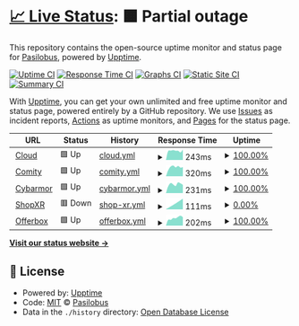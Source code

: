 # [📈 Live Status](https://demo.upptime.js.org): <!--live status--> **🟧 Partial outage**

This repository contains the open-source uptime monitor and status page for [Pasilobus](http://www.pasilobus.com), powered by [Upptime](https://github.com/upptime/upptime).

[![Uptime CI](https://github.com/pasilobus/status-page/workflows/Uptime%20CI/badge.svg)](https://github.com/pasilobus/status-page/actions?query=workflow%3A%22Uptime+CI%22)
[![Response Time CI](https://github.com/pasilobus/status-page/workflows/Response%20Time%20CI/badge.svg)](https://github.com/pasilobus/status-page/actions?query=workflow%3A%22Response+Time+CI%22)
[![Graphs CI](https://github.com/pasilobus/status-page/workflows/Graphs%20CI/badge.svg)](https://github.com/pasilobus/status-page/actions?query=workflow%3A%22Graphs+CI%22)
[![Static Site CI](https://github.com/pasilobus/status-page/workflows/Static%20Site%20CI/badge.svg)](https://github.com/pasilobus/status-page/actions?query=workflow%3A%22Static+Site+CI%22)
[![Summary CI](https://github.com/pasilobus/status-page/workflows/Summary%20CI/badge.svg)](https://github.com/pasilobus/status-page/actions?query=workflow%3A%22Summary+CI%22)

With [Upptime](https://upptime.js.org), you can get your own unlimited and free uptime monitor and status page, powered entirely by a GitHub repository. We use [Issues](https://github.com/pasilobus/status-page/issues) as incident reports, [Actions](https://github.com/pasilobus/status-page/actions) as uptime monitors, and [Pages](https://demo.upptime.js.org) for the status page.

<!--start: status pages-->
<!-- This summary is generated by Upptime (https://github.com/upptime/upptime) -->
<!-- Do not edit this manually, your changes will be overwritten -->
<!-- prettier-ignore -->
| URL | Status | History | Response Time | Uptime |
| --- | ------ | ------- | ------------- | ------ |
| <img alt="" src="https://favicons.githubusercontent.com/www.pasilobus.com" height="13"> [Cloud](https://www.pasilobus.com) | 🟩 Up | [cloud.yml](https://github.com/Pasilobus/status-page/commits/HEAD/history/cloud.yml) | <details><summary><img alt="Response time graph" src="./graphs/cloud/response-time-week.png" height="20"> 243ms</summary><br><a href="https://status.pasilobus.com/history/cloud"><img alt="Response time 202" src="https://img.shields.io/endpoint?url=https%3A%2F%2Fraw.githubusercontent.com%2FPasilobus%2Fstatus-page%2FHEAD%2Fapi%2Fcloud%2Fresponse-time.json"></a><br><a href="https://status.pasilobus.com/history/cloud"><img alt="24-hour response time 271" src="https://img.shields.io/endpoint?url=https%3A%2F%2Fraw.githubusercontent.com%2FPasilobus%2Fstatus-page%2FHEAD%2Fapi%2Fcloud%2Fresponse-time-day.json"></a><br><a href="https://status.pasilobus.com/history/cloud"><img alt="7-day response time 243" src="https://img.shields.io/endpoint?url=https%3A%2F%2Fraw.githubusercontent.com%2FPasilobus%2Fstatus-page%2FHEAD%2Fapi%2Fcloud%2Fresponse-time-week.json"></a><br><a href="https://status.pasilobus.com/history/cloud"><img alt="30-day response time 273" src="https://img.shields.io/endpoint?url=https%3A%2F%2Fraw.githubusercontent.com%2FPasilobus%2Fstatus-page%2FHEAD%2Fapi%2Fcloud%2Fresponse-time-month.json"></a><br><a href="https://status.pasilobus.com/history/cloud"><img alt="1-year response time 202" src="https://img.shields.io/endpoint?url=https%3A%2F%2Fraw.githubusercontent.com%2FPasilobus%2Fstatus-page%2FHEAD%2Fapi%2Fcloud%2Fresponse-time-year.json"></a></details> | <details><summary><a href="https://status.pasilobus.com/history/cloud">100.00%</a></summary><a href="https://status.pasilobus.com/history/cloud"><img alt="All-time uptime 99.96%" src="https://img.shields.io/endpoint?url=https%3A%2F%2Fraw.githubusercontent.com%2FPasilobus%2Fstatus-page%2FHEAD%2Fapi%2Fcloud%2Fuptime.json"></a><br><a href="https://status.pasilobus.com/history/cloud"><img alt="24-hour uptime 100.00%" src="https://img.shields.io/endpoint?url=https%3A%2F%2Fraw.githubusercontent.com%2FPasilobus%2Fstatus-page%2FHEAD%2Fapi%2Fcloud%2Fuptime-day.json"></a><br><a href="https://status.pasilobus.com/history/cloud"><img alt="7-day uptime 100.00%" src="https://img.shields.io/endpoint?url=https%3A%2F%2Fraw.githubusercontent.com%2FPasilobus%2Fstatus-page%2FHEAD%2Fapi%2Fcloud%2Fuptime-week.json"></a><br><a href="https://status.pasilobus.com/history/cloud"><img alt="30-day uptime 100.00%" src="https://img.shields.io/endpoint?url=https%3A%2F%2Fraw.githubusercontent.com%2FPasilobus%2Fstatus-page%2FHEAD%2Fapi%2Fcloud%2Fuptime-month.json"></a><br><a href="https://status.pasilobus.com/history/cloud"><img alt="1-year uptime 99.96%" src="https://img.shields.io/endpoint?url=https%3A%2F%2Fraw.githubusercontent.com%2FPasilobus%2Fstatus-page%2FHEAD%2Fapi%2Fcloud%2Fuptime-year.json"></a></details>
| <img alt="" src="https://favicons.githubusercontent.com/www.comity.app" height="13"> [Comity](https://www.comity.app) | 🟩 Up | [comity.yml](https://github.com/Pasilobus/status-page/commits/HEAD/history/comity.yml) | <details><summary><img alt="Response time graph" src="./graphs/comity/response-time-week.png" height="20"> 320ms</summary><br><a href="https://status.pasilobus.com/history/comity"><img alt="Response time 283" src="https://img.shields.io/endpoint?url=https%3A%2F%2Fraw.githubusercontent.com%2FPasilobus%2Fstatus-page%2FHEAD%2Fapi%2Fcomity%2Fresponse-time.json"></a><br><a href="https://status.pasilobus.com/history/comity"><img alt="24-hour response time 320" src="https://img.shields.io/endpoint?url=https%3A%2F%2Fraw.githubusercontent.com%2FPasilobus%2Fstatus-page%2FHEAD%2Fapi%2Fcomity%2Fresponse-time-day.json"></a><br><a href="https://status.pasilobus.com/history/comity"><img alt="7-day response time 320" src="https://img.shields.io/endpoint?url=https%3A%2F%2Fraw.githubusercontent.com%2FPasilobus%2Fstatus-page%2FHEAD%2Fapi%2Fcomity%2Fresponse-time-week.json"></a><br><a href="https://status.pasilobus.com/history/comity"><img alt="30-day response time 305" src="https://img.shields.io/endpoint?url=https%3A%2F%2Fraw.githubusercontent.com%2FPasilobus%2Fstatus-page%2FHEAD%2Fapi%2Fcomity%2Fresponse-time-month.json"></a><br><a href="https://status.pasilobus.com/history/comity"><img alt="1-year response time 283" src="https://img.shields.io/endpoint?url=https%3A%2F%2Fraw.githubusercontent.com%2FPasilobus%2Fstatus-page%2FHEAD%2Fapi%2Fcomity%2Fresponse-time-year.json"></a></details> | <details><summary><a href="https://status.pasilobus.com/history/comity">100.00%</a></summary><a href="https://status.pasilobus.com/history/comity"><img alt="All-time uptime 99.97%" src="https://img.shields.io/endpoint?url=https%3A%2F%2Fraw.githubusercontent.com%2FPasilobus%2Fstatus-page%2FHEAD%2Fapi%2Fcomity%2Fuptime.json"></a><br><a href="https://status.pasilobus.com/history/comity"><img alt="24-hour uptime 100.00%" src="https://img.shields.io/endpoint?url=https%3A%2F%2Fraw.githubusercontent.com%2FPasilobus%2Fstatus-page%2FHEAD%2Fapi%2Fcomity%2Fuptime-day.json"></a><br><a href="https://status.pasilobus.com/history/comity"><img alt="7-day uptime 100.00%" src="https://img.shields.io/endpoint?url=https%3A%2F%2Fraw.githubusercontent.com%2FPasilobus%2Fstatus-page%2FHEAD%2Fapi%2Fcomity%2Fuptime-week.json"></a><br><a href="https://status.pasilobus.com/history/comity"><img alt="30-day uptime 100.00%" src="https://img.shields.io/endpoint?url=https%3A%2F%2Fraw.githubusercontent.com%2FPasilobus%2Fstatus-page%2FHEAD%2Fapi%2Fcomity%2Fuptime-month.json"></a><br><a href="https://status.pasilobus.com/history/comity"><img alt="1-year uptime 99.97%" src="https://img.shields.io/endpoint?url=https%3A%2F%2Fraw.githubusercontent.com%2FPasilobus%2Fstatus-page%2FHEAD%2Fapi%2Fcomity%2Fuptime-year.json"></a></details>
| <img alt="" src="https://favicons.githubusercontent.com/www.cybarmor.app" height="13"> [Cybarmor](https://www.cybarmor.app) | 🟩 Up | [cybarmor.yml](https://github.com/Pasilobus/status-page/commits/HEAD/history/cybarmor.yml) | <details><summary><img alt="Response time graph" src="./graphs/cybarmor/response-time-week.png" height="20"> 231ms</summary><br><a href="https://status.pasilobus.com/history/cybarmor"><img alt="Response time 404" src="https://img.shields.io/endpoint?url=https%3A%2F%2Fraw.githubusercontent.com%2FPasilobus%2Fstatus-page%2FHEAD%2Fapi%2Fcybarmor%2Fresponse-time.json"></a><br><a href="https://status.pasilobus.com/history/cybarmor"><img alt="24-hour response time 219" src="https://img.shields.io/endpoint?url=https%3A%2F%2Fraw.githubusercontent.com%2FPasilobus%2Fstatus-page%2FHEAD%2Fapi%2Fcybarmor%2Fresponse-time-day.json"></a><br><a href="https://status.pasilobus.com/history/cybarmor"><img alt="7-day response time 231" src="https://img.shields.io/endpoint?url=https%3A%2F%2Fraw.githubusercontent.com%2FPasilobus%2Fstatus-page%2FHEAD%2Fapi%2Fcybarmor%2Fresponse-time-week.json"></a><br><a href="https://status.pasilobus.com/history/cybarmor"><img alt="30-day response time 270" src="https://img.shields.io/endpoint?url=https%3A%2F%2Fraw.githubusercontent.com%2FPasilobus%2Fstatus-page%2FHEAD%2Fapi%2Fcybarmor%2Fresponse-time-month.json"></a><br><a href="https://status.pasilobus.com/history/cybarmor"><img alt="1-year response time 404" src="https://img.shields.io/endpoint?url=https%3A%2F%2Fraw.githubusercontent.com%2FPasilobus%2Fstatus-page%2FHEAD%2Fapi%2Fcybarmor%2Fresponse-time-year.json"></a></details> | <details><summary><a href="https://status.pasilobus.com/history/cybarmor">100.00%</a></summary><a href="https://status.pasilobus.com/history/cybarmor"><img alt="All-time uptime 100.00%" src="https://img.shields.io/endpoint?url=https%3A%2F%2Fraw.githubusercontent.com%2FPasilobus%2Fstatus-page%2FHEAD%2Fapi%2Fcybarmor%2Fuptime.json"></a><br><a href="https://status.pasilobus.com/history/cybarmor"><img alt="24-hour uptime 100.00%" src="https://img.shields.io/endpoint?url=https%3A%2F%2Fraw.githubusercontent.com%2FPasilobus%2Fstatus-page%2FHEAD%2Fapi%2Fcybarmor%2Fuptime-day.json"></a><br><a href="https://status.pasilobus.com/history/cybarmor"><img alt="7-day uptime 100.00%" src="https://img.shields.io/endpoint?url=https%3A%2F%2Fraw.githubusercontent.com%2FPasilobus%2Fstatus-page%2FHEAD%2Fapi%2Fcybarmor%2Fuptime-week.json"></a><br><a href="https://status.pasilobus.com/history/cybarmor"><img alt="30-day uptime 100.00%" src="https://img.shields.io/endpoint?url=https%3A%2F%2Fraw.githubusercontent.com%2FPasilobus%2Fstatus-page%2FHEAD%2Fapi%2Fcybarmor%2Fuptime-month.json"></a><br><a href="https://status.pasilobus.com/history/cybarmor"><img alt="1-year uptime 100.00%" src="https://img.shields.io/endpoint?url=https%3A%2F%2Fraw.githubusercontent.com%2FPasilobus%2Fstatus-page%2FHEAD%2Fapi%2Fcybarmor%2Fuptime-year.json"></a></details>
| <img alt="" src="https://favicons.githubusercontent.com/www.shopxr.app" height="13"> [ShopXR](https://www.shopxr.app) | 🟥 Down | [shop-xr.yml](https://github.com/Pasilobus/status-page/commits/HEAD/history/shop-xr.yml) | <details><summary><img alt="Response time graph" src="./graphs/shop-xr/response-time-week.png" height="20"> 111ms</summary><br><a href="https://status.pasilobus.com/history/shop-xr"><img alt="Response time 314" src="https://img.shields.io/endpoint?url=https%3A%2F%2Fraw.githubusercontent.com%2FPasilobus%2Fstatus-page%2FHEAD%2Fapi%2Fshop-xr%2Fresponse-time.json"></a><br><a href="https://status.pasilobus.com/history/shop-xr"><img alt="24-hour response time 150" src="https://img.shields.io/endpoint?url=https%3A%2F%2Fraw.githubusercontent.com%2FPasilobus%2Fstatus-page%2FHEAD%2Fapi%2Fshop-xr%2Fresponse-time-day.json"></a><br><a href="https://status.pasilobus.com/history/shop-xr"><img alt="7-day response time 111" src="https://img.shields.io/endpoint?url=https%3A%2F%2Fraw.githubusercontent.com%2FPasilobus%2Fstatus-page%2FHEAD%2Fapi%2Fshop-xr%2Fresponse-time-week.json"></a><br><a href="https://status.pasilobus.com/history/shop-xr"><img alt="30-day response time 111" src="https://img.shields.io/endpoint?url=https%3A%2F%2Fraw.githubusercontent.com%2FPasilobus%2Fstatus-page%2FHEAD%2Fapi%2Fshop-xr%2Fresponse-time-month.json"></a><br><a href="https://status.pasilobus.com/history/shop-xr"><img alt="1-year response time 314" src="https://img.shields.io/endpoint?url=https%3A%2F%2Fraw.githubusercontent.com%2FPasilobus%2Fstatus-page%2FHEAD%2Fapi%2Fshop-xr%2Fresponse-time-year.json"></a></details> | <details><summary><a href="https://status.pasilobus.com/history/shop-xr">0.00%</a></summary><a href="https://status.pasilobus.com/history/shop-xr"><img alt="All-time uptime 52.20%" src="https://img.shields.io/endpoint?url=https%3A%2F%2Fraw.githubusercontent.com%2FPasilobus%2Fstatus-page%2FHEAD%2Fapi%2Fshop-xr%2Fuptime.json"></a><br><a href="https://status.pasilobus.com/history/shop-xr"><img alt="24-hour uptime 0.00%" src="https://img.shields.io/endpoint?url=https%3A%2F%2Fraw.githubusercontent.com%2FPasilobus%2Fstatus-page%2FHEAD%2Fapi%2Fshop-xr%2Fuptime-day.json"></a><br><a href="https://status.pasilobus.com/history/shop-xr"><img alt="7-day uptime 0.00%" src="https://img.shields.io/endpoint?url=https%3A%2F%2Fraw.githubusercontent.com%2FPasilobus%2Fstatus-page%2FHEAD%2Fapi%2Fshop-xr%2Fuptime-week.json"></a><br><a href="https://status.pasilobus.com/history/shop-xr"><img alt="30-day uptime 7.96%" src="https://img.shields.io/endpoint?url=https%3A%2F%2Fraw.githubusercontent.com%2FPasilobus%2Fstatus-page%2FHEAD%2Fapi%2Fshop-xr%2Fuptime-month.json"></a><br><a href="https://status.pasilobus.com/history/shop-xr"><img alt="1-year uptime 52.20%" src="https://img.shields.io/endpoint?url=https%3A%2F%2Fraw.githubusercontent.com%2FPasilobus%2Fstatus-page%2FHEAD%2Fapi%2Fshop-xr%2Fuptime-year.json"></a></details>
| <img alt="" src="https://favicons.githubusercontent.com/www.offerbox.app" height="13"> [Offerbox](https://www.offerbox.app) | 🟩 Up | [offerbox.yml](https://github.com/Pasilobus/status-page/commits/HEAD/history/offerbox.yml) | <details><summary><img alt="Response time graph" src="./graphs/offerbox/response-time-week.png" height="20"> 202ms</summary><br><a href="https://status.pasilobus.com/history/offerbox"><img alt="Response time 209" src="https://img.shields.io/endpoint?url=https%3A%2F%2Fraw.githubusercontent.com%2FPasilobus%2Fstatus-page%2FHEAD%2Fapi%2Fofferbox%2Fresponse-time.json"></a><br><a href="https://status.pasilobus.com/history/offerbox"><img alt="24-hour response time 224" src="https://img.shields.io/endpoint?url=https%3A%2F%2Fraw.githubusercontent.com%2FPasilobus%2Fstatus-page%2FHEAD%2Fapi%2Fofferbox%2Fresponse-time-day.json"></a><br><a href="https://status.pasilobus.com/history/offerbox"><img alt="7-day response time 202" src="https://img.shields.io/endpoint?url=https%3A%2F%2Fraw.githubusercontent.com%2FPasilobus%2Fstatus-page%2FHEAD%2Fapi%2Fofferbox%2Fresponse-time-week.json"></a><br><a href="https://status.pasilobus.com/history/offerbox"><img alt="30-day response time 226" src="https://img.shields.io/endpoint?url=https%3A%2F%2Fraw.githubusercontent.com%2FPasilobus%2Fstatus-page%2FHEAD%2Fapi%2Fofferbox%2Fresponse-time-month.json"></a><br><a href="https://status.pasilobus.com/history/offerbox"><img alt="1-year response time 209" src="https://img.shields.io/endpoint?url=https%3A%2F%2Fraw.githubusercontent.com%2FPasilobus%2Fstatus-page%2FHEAD%2Fapi%2Fofferbox%2Fresponse-time-year.json"></a></details> | <details><summary><a href="https://status.pasilobus.com/history/offerbox">100.00%</a></summary><a href="https://status.pasilobus.com/history/offerbox"><img alt="All-time uptime 95.85%" src="https://img.shields.io/endpoint?url=https%3A%2F%2Fraw.githubusercontent.com%2FPasilobus%2Fstatus-page%2FHEAD%2Fapi%2Fofferbox%2Fuptime.json"></a><br><a href="https://status.pasilobus.com/history/offerbox"><img alt="24-hour uptime 100.00%" src="https://img.shields.io/endpoint?url=https%3A%2F%2Fraw.githubusercontent.com%2FPasilobus%2Fstatus-page%2FHEAD%2Fapi%2Fofferbox%2Fuptime-day.json"></a><br><a href="https://status.pasilobus.com/history/offerbox"><img alt="7-day uptime 100.00%" src="https://img.shields.io/endpoint?url=https%3A%2F%2Fraw.githubusercontent.com%2FPasilobus%2Fstatus-page%2FHEAD%2Fapi%2Fofferbox%2Fuptime-week.json"></a><br><a href="https://status.pasilobus.com/history/offerbox"><img alt="30-day uptime 80.12%" src="https://img.shields.io/endpoint?url=https%3A%2F%2Fraw.githubusercontent.com%2FPasilobus%2Fstatus-page%2FHEAD%2Fapi%2Fofferbox%2Fuptime-month.json"></a><br><a href="https://status.pasilobus.com/history/offerbox"><img alt="1-year uptime 95.85%" src="https://img.shields.io/endpoint?url=https%3A%2F%2Fraw.githubusercontent.com%2FPasilobus%2Fstatus-page%2FHEAD%2Fapi%2Fofferbox%2Fuptime-year.json"></a></details>

<!--end: status pages-->

[**Visit our status website →**](https://status.pasilobus.com)

## 📄 License

- Powered by: [Upptime](https://github.com/upptime/upptime)
- Code: [MIT](./LICENSE) © [Pasilobus](http://www.pasilobus.com)
- Data in the `./history` directory: [Open Database License](https://opendatacommons.org/licenses/odbl/1-0/)
